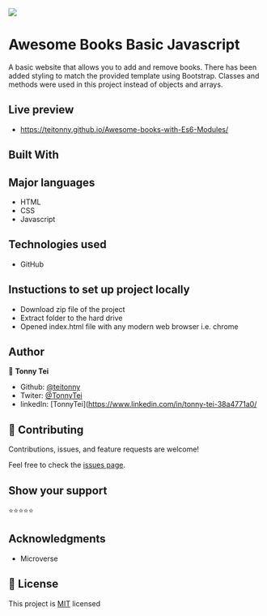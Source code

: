 ![](https://img.shields.io/badge/Microverse-blueviolet)

# Awesome Books Basic Javascript


A basic website that allows you to add and remove books. There has been added styling to match the provided template using Bootstrap. Classes and methods were used in this project instead of objects and arrays.

 ## Live preview
 - https://teitonny.github.io/Awesome-books-with-Es6-Modules/
## Built With

## Major languages
-  HTML
-  CSS
-  Javascript

## Technologies used
- GitHub


## Instuctions to set up project locally
 - Download zip file of the project
 - Extract folder to the hard drive
 - Opened index.html file with any modern web browser i.e. chrome


## Author
 
👤 **Tonny Tei**
- Github: [@teitonny](https://github.com/teitonny)
- Twiter: [@TonnyTei](https://twitter.com/TonnyTei)
- linkedIn: [TonnyTei](https://www.linkedin.com/in/tonny-tei-38a4771a0/

 
## 🤝 Contributing

Contributions, issues, and feature requests are welcome!

Feel free to check the [issues page](../../issues/).

## Show your support

⭐️⭐️⭐️⭐️⭐


## Acknowledgments

- Microverse

## 📝 License

This project is [MIT](./license) licensed
